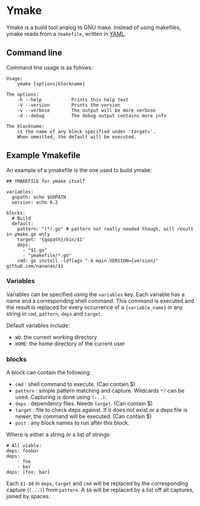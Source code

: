 # Ymake

Ymake is a build tool analog to GNU make. Instead of using makefiles, ymake reads from a `Ymakefile`, written in [YAML](https://en.wikipedia.org/wiki/YAML).

## Command line 
Command line usage is as follows:

```
Usage:
	ymake [options|blockname]	

The options:
	-h --help 			Prints this help text
	-V --version 		Prints the version
	-v --verbose 		The output will be more verbose 
	-d --debug 			The debug output contains more info

The blockname:
	is the name of any block specified under 'targets'. 
	When ommitted, the default will be executed.
```

## Example Ymakefile
An example of a ymakefile is the one used to build ymake:

```
## YMAKEFILE for ymake itself

variables:
  gopath: echo $GOPATH
  version: echo 0.2

blocks:
  # Build
  default:
    pattern: "(*).go" # pattern not really needed though, will result in ymake.go only
    target: '{gopath}/bin/$1'
    deps:
      - "$1.go"
      - "ymakefile/*.go"
    cmd: go install -ldflags "-X main.VERSION={version}" github.com/nananas/$1 

```

### Variables
Variables can be specified using the `variables` key. Each variable has a name and a corresponding shell command. 
This command is executed and the result is replaced for every occurrence of a `{variable_name}` in any string in `cmd`, `pattern`, `deps` and `target`.

Default variables include:

- `WD`: the current working directory
- `HOME`: the home directory of the current user

### blocks
A block can contain the following:

- `cmd` <Either>: shell command to execute. (Can contain $)
- `pattern` <string>: simple pattern matching and capture. Wildcards `*?` can be used. Capturing is done using `(...)`.
- `deps` <Either>: dependency files. Needs `target`. (Can contain $)
- `target` <string>: file to check deps against. If it does not exist or a deps file is newer, the command will be executed. (Can contain $)
- `post` <Either>: any block names to run after this block.


Where <Either> is either a string or a list of strings:
```
# All viable:
deps: foobar
deps:
	- foo
	- bar
deps: [foo, bar]
```

Each `$1-$0` in `deps`, `target` and `cmd` will be replaced by the corresponding capture (`(...)`) from `pattern`.
A `$0` will be replaced by a list off all captures, joined by spaces.

